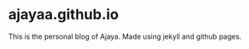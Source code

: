 ajayaa.github.io
================
This is the personal blog of Ajaya. Made using jekyll and github pages.
